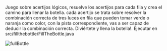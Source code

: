 Juego sobre acertijos lógicos, resuelve los acertijos para cada fila y crea el camino para llenar la botella.
cada acertijo se trata sobre resolver la combinación correcta de tres luces en fila que pueden tomar verde o naranja como color,
con la pista correspondiente, vas a ser capaz de deducir la combinación correcta.
Diviértete y llena la botella!. Ejecutar en src/fillthebottle/FillTheBottle.java

  ![fullBottle](https://github.com/user-attachments/assets/8a3b9f9d-4a3b-45b5-a214-af807cd02997)
